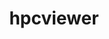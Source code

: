 ---
title: "hpcviewer"
layout: cache
categories: [package, develop]
meta: {"versions": ["2023.02", "2023.05", "2023.07"], "compilers": ["gcc@=11.1.0"], "oss": ["ubuntu20.04"], "platforms": ["linux"], "targets": ["ppc64le", "x86_64_v3"], "stacks": ["e4s", "e4s-power", "root"], "num_specs": 5, "num_specs_by_stack": {"root": 5, "e4s-power": 2, "e4s": 3}}
spec_details: [{"hash": "fftutcrtpgfi7lw4ahmwsxrhm5gp43vf", "compiler": "gcc@=11.1.0", "versions": ["2023.05"], "os": "ubuntu20.04", "platform": "linux", "target": "ppc64le", "variants": ["build_system=generic"], "stacks": ["root", "e4s-power"], "size": "-", "tarball": "https://binaries.spack.io/develop/build_cache/linux-ubuntu20.04-ppc64le/gcc-11.1.0/hpcviewer-2023.05/linux-ubuntu20.04-ppc64le-gcc-11.1.0-hpcviewer-2023.05-fftutcrtpgfi7lw4ahmwsxrhm5gp43vf.spack"}, {"hash": "uush6nzlfurshob4h4zrvytdw4cyao75", "compiler": "gcc@=11.1.0", "versions": ["2023.07"], "os": "ubuntu20.04", "platform": "linux", "target": "ppc64le", "variants": ["build_system=generic"], "stacks": ["root", "e4s-power"], "size": "-", "tarball": "https://binaries.spack.io/develop/build_cache/linux-ubuntu20.04-ppc64le/gcc-11.1.0/hpcviewer-2023.07/linux-ubuntu20.04-ppc64le-gcc-11.1.0-hpcviewer-2023.07-uush6nzlfurshob4h4zrvytdw4cyao75.spack"}, {"hash": "7ijvqwyryzicudalj6iqw4rhffmjst2m", "compiler": "gcc@=11.1.0", "versions": ["2023.07"], "os": "ubuntu20.04", "platform": "linux", "target": "x86_64_v3", "variants": ["build_system=generic"], "stacks": ["root", "e4s"], "size": "-", "tarball": "https://binaries.spack.io/develop/build_cache/linux-ubuntu20.04-x86_64_v3/gcc-11.1.0/hpcviewer-2023.07/linux-ubuntu20.04-x86_64_v3-gcc-11.1.0-hpcviewer-2023.07-7ijvqwyryzicudalj6iqw4rhffmjst2m.spack"}, {"hash": "c2pz2gyv7nrpby5epksrct6nlb7a6lbb", "compiler": "gcc@=11.1.0", "versions": ["2023.05"], "os": "ubuntu20.04", "platform": "linux", "target": "x86_64_v3", "variants": ["build_system=generic"], "stacks": ["root", "e4s"], "size": "-", "tarball": "https://binaries.spack.io/develop/build_cache/linux-ubuntu20.04-x86_64_v3/gcc-11.1.0/hpcviewer-2023.05/linux-ubuntu20.04-x86_64_v3-gcc-11.1.0-hpcviewer-2023.05-c2pz2gyv7nrpby5epksrct6nlb7a6lbb.spack"}, {"hash": "3vsfjttqydx7yq2gko2tk4dbwdejzvbm", "compiler": "gcc@=11.1.0", "versions": ["2023.02"], "os": "ubuntu20.04", "platform": "linux", "target": "x86_64_v3", "variants": ["build_system=generic"], "stacks": ["root", "e4s"], "size": "-", "tarball": "https://binaries.spack.io/develop/build_cache/linux-ubuntu20.04-x86_64_v3/gcc-11.1.0/hpcviewer-2023.02/linux-ubuntu20.04-x86_64_v3-gcc-11.1.0-hpcviewer-2023.02-3vsfjttqydx7yq2gko2tk4dbwdejzvbm.spack"}]
---